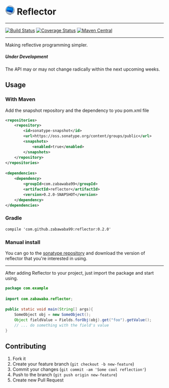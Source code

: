 # <img src="logo.jpg" width="30px" height="30px" /> Reflector
---
[![Build Status](https://travis-ci.org/zabawaba99/reflector.svg?branch=master)](https://travis-ci.org/zabawaba99/reflector)
[![Coverage Status](https://coveralls.io/repos/zabawaba99/reflector/badge.svg?branch=master)](https://coveralls.io/r/zabawaba99/reflector?branch=master)
[![Maven Central](https://maven-badges.herokuapp.com/maven-central/com.github.zabawaba99/reflector/badge.svg?style=flat)](https://maven-badges.herokuapp.com/maven-central/com.github.zabawaba99/reflector)

---

Making reflective programming simpler.

##### Under Development
The API may or may not change radically within the next upcoming weeks. 

## Usage

### With Maven

Add the snapshot repository and the dependency to you pom.xml file

```xml
<repositories>
	<repository>
		<id>sonatype-snapshot</id>
		<url>https://oss.sonatype.org/content/groups/public</url>
		<snapshots>
			<enabled>true</enabled>
		</snapshots>
	</repository>
</repositories>

<dependencies>
	<dependency>
		<groupId>com.zabawaba99</groupId>
		<artifactId>reflector</artifactId>
		<version>0.2.0-SNAPSHOT</version>
	</dependency>
</dependencies>
```

### Gradle

```xml
compile 'com.github.zabawaba99:reflector:0.2.0'
```


### Manual install

You can go to the [sonatype repository](https://oss.sonatype.org/content/groups/public/com/github/zabawaba99/reflector/) and download the version of reflector that you're interested in using.

---

After adding Reflector to your project, just import the package
and start using.

```java
package com.example

import com.zabawaba.reflector;

public static void main(String[] args){
	SomeObject obj = new SomeObject();
	Object fieldValue = Fields.forObj(obj).get("foo").getValue();
	// ... do something with the field's value
}
```

## Contributing

1. Fork it
2. Create your feature branch (`git checkout -b new-feature`)
3. Commit your changes (`git commit -am 'Some cool reflection'`)
4. Push to the branch (`git push origin new-feature`)
5. Create new Pull Request
